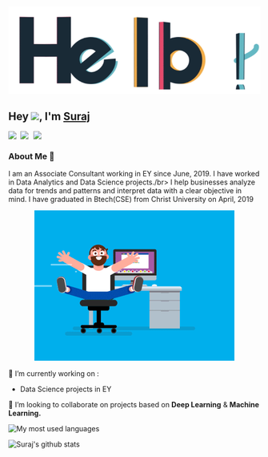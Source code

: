 <p align="center"> <img src="assets/hello.gif" alt="hello" /> </p>

## Hey <img src="https://github.com/TheDudeThatCode/TheDudeThatCode/blob/master/Assets/Hi.gif" width="29px">, I'm [Suraj](https://whosurajnegi.github.io/) 

<a href="https://www.linkedin.com/in/suraj-negi-a007a6124/">
  <img align="left" width="24px" src="https://cdn.jsdelivr.net/npm/simple-icons@v3/icons/linkedin.svg"  />
</a>
<a href="mailto:surajnegi.pauri@gmail.com">
  <img align="left" width="26px" src="https://cdn.jsdelivr.net/npm/simple-icons@v3/icons/gmail.svg" />
</a>
<a href="https://surajnegi-pauri.medium.com/">
<img align="left" width="26px" src="https://cdn.jsdelivr.net/npm/simple-icons@v3/icons/medium.svg" />
</a>
 
<br />

 
### About Me 🚀
I am an Associate Consultant working in EY since June, 2019. I have worked in Data Analytics and Data Science projects./br>
I help businesses analyze data for trends and patterns and interpret data with a clear objective in mind.
I have graduated in Btech(CSE) from Christ University on April, 2019</br>

 <p align="center"> <img src="assets/coder.gif" alt="codergif" /> </p>   

 🔭 I’m currently working on : 
  - Data Science projects in EY
 

  👯 I’m looking to collaborate on projects based on <b>Deep Learning</b> & <b> Machine Learning.</b>
    
   


![My most used languages](https://github-readme-stats.vercel.app/api/top-langs/?username=whosurajnegi&theme=dark&hide_langs_below=1)
<br/>

![Suraj's github stats](https://github-readme-stats.vercel.app/api?username=whosurajnegi&show_icons=true&hide_border=true)
<br />














<!--
**karankartikeya/karankartikeya** is a ✨ _special_ ✨ repository because its `README.md` (this file) appears on your GitHub profile.
